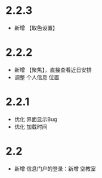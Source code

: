 # 2.2.3
- 新增  【取色设置】

# 2.2.2
- 新增  【聚焦】，直接查看近日安排
- 调整  个人信息  位置

# 2.2.1
- 优化  界面显示Bug 
- 优化  加载时间

# 2.2
- 新增 信息门户的登录：新增 空教室